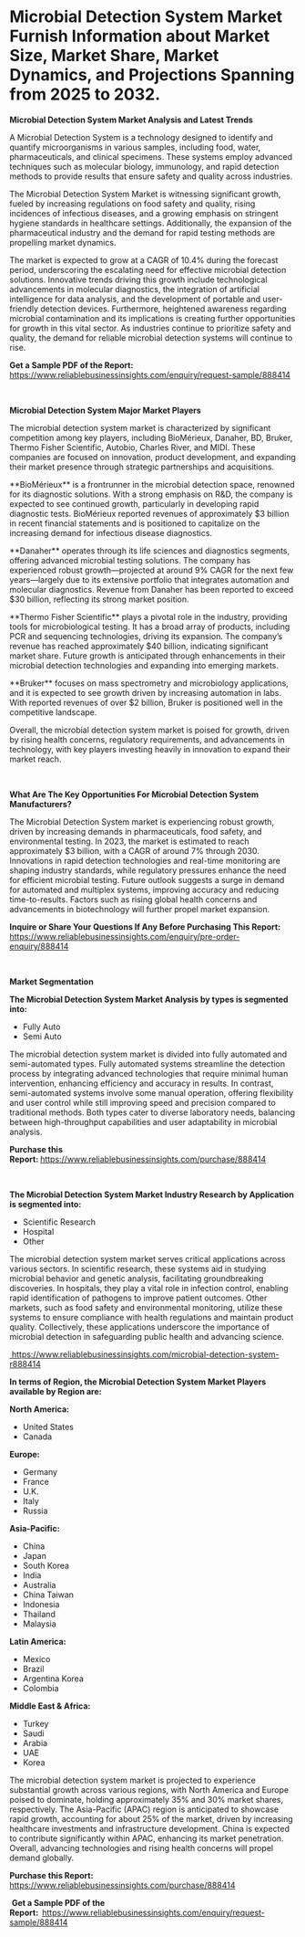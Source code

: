 <p><h1>Microbial Detection System Market Furnish Information about Market Size, Market Share, Market Dynamics, and Projections Spanning from 2025 to 2032.</h1></p><p><strong>Microbial Detection System Market Analysis and Latest Trends</strong></p>
<p><p>A Microbial Detection System is a technology designed to identify and quantify microorganisms in various samples, including food, water, pharmaceuticals, and clinical specimens. These systems employ advanced techniques such as molecular biology, immunology, and rapid detection methods to provide results that ensure safety and quality across industries.</p><p>The Microbial Detection System Market is witnessing significant growth, fueled by increasing regulations on food safety and quality, rising incidences of infectious diseases, and a growing emphasis on stringent hygiene standards in healthcare settings. Additionally, the expansion of the pharmaceutical industry and the demand for rapid testing methods are propelling market dynamics.</p><p>The market is expected to grow at a CAGR of 10.4% during the forecast period, underscoring the escalating need for effective microbial detection solutions. Innovative trends driving this growth include technological advancements in molecular diagnostics, the integration of artificial intelligence for data analysis, and the development of portable and user-friendly detection devices. Furthermore, heightened awareness regarding microbial contamination and its implications is creating further opportunities for growth in this vital sector. As industries continue to prioritize safety and quality, the demand for reliable microbial detection systems will continue to rise.</p></p>
<p><strong>Get a Sample PDF of the Report:&nbsp;</strong> <a href="https://www.reliablebusinessinsights.com/enquiry/request-sample/888414?utm_campaign=950&utm_medium=2&utm_source=Github&utm_content=ia&utm_term=13042025&utm_id=microbial-detection-system">https://www.reliablebusinessinsights.com/enquiry/request-sample/888414</a></p>
<p>&nbsp;</p>
<p><strong>Microbial Detection System Major Market Players</strong></p>
<p><p>The microbial detection system market is characterized by significant competition among key players, including BioMérieux, Danaher, BD, Bruker, Thermo Fisher Scientific, Autobio, Charles River, and MIDI. These companies are focused on innovation, product development, and expanding their market presence through strategic partnerships and acquisitions.</p><p>**BioMérieux** is a frontrunner in the microbial detection space, renowned for its diagnostic solutions. With a strong emphasis on R&D, the company is expected to see continued growth, particularly in developing rapid diagnostic tests. BioMérieux reported revenues of approximately $3 billion in recent financial statements and is positioned to capitalize on the increasing demand for infectious disease diagnostics.</p><p>**Danaher** operates through its life sciences and diagnostics segments, offering advanced microbial testing solutions. The company has experienced robust growth—projected at around 9% CAGR for the next few years—largely due to its extensive portfolio that integrates automation and molecular diagnostics. Revenue from Danaher has been reported to exceed $30 billion, reflecting its strong market position.</p><p>**Thermo Fisher Scientific** plays a pivotal role in the industry, providing tools for microbiological testing. It has a broad array of products, including PCR and sequencing technologies, driving its expansion. The company’s revenue has reached approximately $40 billion, indicating significant market share. Future growth is anticipated through enhancements in their microbial detection technologies and expanding into emerging markets.</p><p>**Bruker** focuses on mass spectrometry and microbiology applications, and it is expected to see growth driven by increasing automation in labs. With reported revenues of over $2 billion, Bruker is positioned well in the competitive landscape.</p><p>Overall, the microbial detection system market is poised for growth, driven by rising health concerns, regulatory requirements, and advancements in technology, with key players investing heavily in innovation to expand their market reach.</p></p>
<p>&nbsp;</p>
<p><strong>What Are The Key Opportunities For Microbial Detection System Manufacturers?</strong></p>
<p><p>The Microbial Detection System market is experiencing robust growth, driven by increasing demands in pharmaceuticals, food safety, and environmental testing. In 2023, the market is estimated to reach approximately $3 billion, with a CAGR of around 7% through 2030. Innovations in rapid detection technologies and real-time monitoring are shaping industry standards, while regulatory pressures enhance the need for efficient microbial testing. Future outlook suggests a surge in demand for automated and multiplex systems, improving accuracy and reducing time-to-results. Factors such as rising global health concerns and advancements in biotechnology will further propel market expansion.</p></p>
<p><strong>Inquire or Share Your Questions If Any Before Purchasing This Report:</strong> <a href="https://www.reliablebusinessinsights.com/enquiry/pre-order-enquiry/888414?utm_campaign=950&utm_medium=2&utm_source=Github&utm_content=ia&utm_term=13042025&utm_id=microbial-detection-system">https://www.reliablebusinessinsights.com/enquiry/pre-order-enquiry/888414</a></p>
<p>&nbsp;</p>
<p><strong>Market Segmentation</strong></p>
<p><strong>The Microbial Detection System Market Analysis by types is segmented into:</strong></p>
<p><ul><li>Fully Auto</li><li>Semi Auto</li></ul></p>
<p><p>The microbial detection system market is divided into fully automated and semi-automated types. Fully automated systems streamline the detection process by integrating advanced technologies that require minimal human intervention, enhancing efficiency and accuracy in results. In contrast, semi-automated systems involve some manual operation, offering flexibility and user control while still improving speed and precision compared to traditional methods. Both types cater to diverse laboratory needs, balancing between high-throughput capabilities and user adaptability in microbial analysis.</p></p>
<p><strong>Purchase this Report:&nbsp;</strong><a href="https://www.reliablebusinessinsights.com/purchase/888414?utm_campaign=950&utm_medium=2&utm_source=Github&utm_content=ia&utm_term=13042025&utm_id=microbial-detection-system">https://www.reliablebusinessinsights.com/purchase/888414</a></p>
<p>&nbsp;</p>
<p><strong>The Microbial Detection System Market Industry Research by Application is segmented into:</strong></p>
<p><ul><li>Scientific Research</li><li>Hospital</li><li>Other</li></ul></p>
<p><p>The microbial detection system market serves critical applications across various sectors. In scientific research, these systems aid in studying microbial behavior and genetic analysis, facilitating groundbreaking discoveries. In hospitals, they play a vital role in infection control, enabling rapid identification of pathogens to improve patient outcomes. Other markets, such as food safety and environmental monitoring, utilize these systems to ensure compliance with health regulations and maintain product quality. Collectively, these applications underscore the importance of microbial detection in safeguarding public health and advancing science.</p></p>
<p><a href="https://www.reliablebusinessinsights.com/microbial-detection-system-r888414?utm_campaign=950&utm_medium=2&utm_source=Github&utm_content=ia&utm_term=13042025&utm_id=microbial-detection-system">&nbsp;https://www.reliablebusinessinsights.com/microbial-detection-system-r888414</a></p>
<p><strong>In terms of Region, the Microbial Detection System Market Players available by Region are:</strong></p>
<p>
    <p> <strong> North America: </strong>
        <ul>
            <li>United States</li>
            <li>Canada</li>
        </ul>
        </p> 
    <p> <strong> Europe: </strong>
        <ul>
            <li>Germany</li>
            <li>France</li>
            <li>U.K.</li>
            <li>Italy</li>
            <li>Russia</li>
        </ul>
        </p> 
    <p> <strong> Asia-Pacific: </strong>
        <ul>
            <li>China</li>
            <li>Japan</li>
            <li>South Korea</li>
            <li>India</li>
            <li>Australia</li>
            <li>China Taiwan</li>
            <li>Indonesia</li>
            <li>Thailand</li>
            <li>Malaysia</li>
        </ul>
        </p> 
    <p> <strong> Latin America: </strong>
        <ul>
            <li>Mexico</li>
            <li>Brazil</li>
            <li>Argentina Korea</li>
            <li>Colombia</li>
        </ul>
        </p> 
    <p> <strong> Middle East & Africa: </strong>
        <ul>
            <li>Turkey</li>
            <li>Saudi</li>
            <li>Arabia</li>
            <li>UAE</li>
            <li>Korea</li>
        </ul>
    </p>
    </p>
<p><p>The microbial detection system market is projected to experience substantial growth across various regions, with North America and Europe poised to dominate, holding approximately 35% and 30% market shares, respectively. The Asia-Pacific (APAC) region is anticipated to showcase rapid growth, accounting for about 25% of the market, driven by increasing healthcare investments and infrastructure development. China is expected to contribute significantly within APAC, enhancing its market penetration. Overall, advancing technologies and rising health concerns will propel demand globally.</p></p>
<p><strong>Purchase this Report: </strong><a href="https://www.reliablebusinessinsights.com/purchase/888414?utm_campaign=950&utm_medium=2&utm_source=Github&utm_content=ia&utm_term=13042025&utm_id=microbial-detection-system">https://www.reliablebusinessinsights.com/purchase/888414</a></p>
<p>&nbsp;<strong>Get a Sample PDF of the Report:&nbsp;&nbsp;</strong><a href="https://www.reliablebusinessinsights.com/enquiry/request-sample/888414?utm_campaign=950&utm_medium=2&utm_source=Github&utm_content=ia&utm_term=13042025&utm_id=microbial-detection-system">https://www.reliablebusinessinsights.com/enquiry/request-sample/888414</a></p>
<p><strong></strong></p>
<p><p></p><p></p><p></p></p>